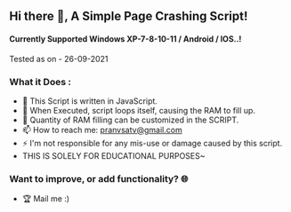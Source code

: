 

## Hi there 👋, A Simple Page Crashing Script!
####  Currently Supported Windows XP-7-8-10-11 / Android / IOS..!
Tested as on - 26-09-2021

 ### What it Does : 
 
- 🔭 This Script is written in JavaScript.
- 🌱 When Executed, script loops itself, causing the RAM to fill up.
- 👯 Quantity of RAM filling can be customized in the SCRIPT.
- 📫 How to reach me: pranvsatv@gmail.com 
- ⚡ I'm not responsible for any mis-use or damage caused by this script.
- THIS IS SOLELY FOR EDUCATIONAL PURPOSES~

### Want to improve, or add functionality? 🌐
- 🏆 Mail me :)
